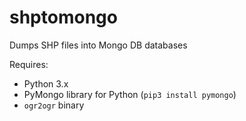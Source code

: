 # shptomongo

Dumps SHP files into Mongo DB databases

Requires:
* Python 3.x
* PyMongo library for Python (`pip3 install pymongo`)
* `ogr2ogr` binary

